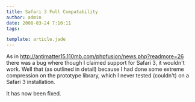 ```yaml
---
title: Safari 3 Full Compatability
author: admin
date: 2008-03-24 7:10:11
tags: 

template: article.jade
---
```


As in http://antimatter15.110mb.com/phpfusion/news.php?readmore=26 there was a bug where though I claimed support for Safari 3, it wouldn't work. Well that (as outlined in detail) because I had done some extreme compression on the prototype library, which I never tested (couldn't) on a Safari 3 installation.

It has now been fixed.
